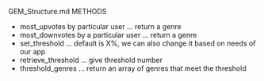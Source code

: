 GEM_Structure.md
METHODS
  - most_upvotes by particular user ... return a genre
  - most_downvotes by a particular user ... return a genre
  - set_threshold ... default is X%, we can also change it based on needs of our app
  - retrieve_threshold ... give threshold number
  - threshold_genres ... return an array of genres that meet the threshold
